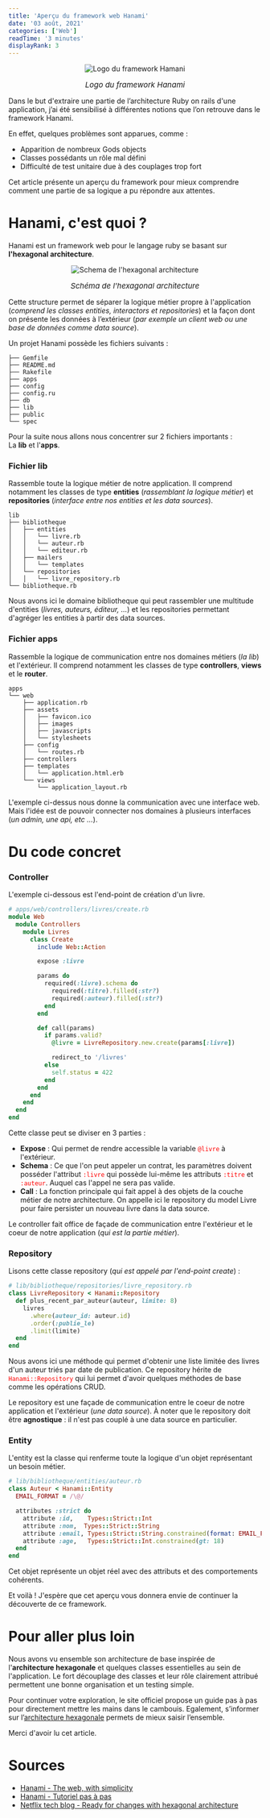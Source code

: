 ```yaml
---
title: 'Aperçu du framework web Hanami'
date: '03 août, 2021'
categories: ['Web']
readTime: '3 minutes'
displayRank: 3
---
```

<p align="center">
  <img src="../images/hanami_introduction_logo.jpg" title="Logo du framework Hanami" alt="Logo du framework Hamani" />
  <figcaption style="text-align: center; font-size: 15px"><em>Logo du framework Hanami</em></figcaption>
</p>
Dans le but d'extraire une partie de l’architecture Ruby on rails d'une application, j’ai été sensibilisé à différentes notions que l’on retrouve dans le framework Hanami.

En effet, quelques problèmes sont apparues, comme :

- Apparition de nombreux Gods objects
- Classes possédants un rôle mal défini
- Difficulté de test unitaire due à des couplages trop fort

Cet article présente un aperçu du framework pour mieux comprendre comment une partie de sa logique a pu répondre aux attentes.

# Hanami, c'est quoi ?
Hanami est un framework web pour le langage ruby se basant sur **l'hexagonal architecture**.
<p align="center">
  <img src="../images/hanami_introduction_hexagonal_architecture.jpg" title="Schema de l'hexagonal architecture" alt="Schema de l'hexagonal architecture" />
  <figcaption style="text-align: center; font-size: 15px"><em>Schéma de l'hexagonal architecture</em></figcaption>
</p>

Cette structure permet de séparer la logique métier propre à l'application (*comprend les classes entities, interactors et repositories*) et la façon dont on présente les données à l’extérieur (*par exemple un client web ou une base de données comme data source*).

Un projet Hanami possède les fichiers suivants :
```
├── Gemfile
├── README.md
├── Rakefile
├── apps
├── config
├── config.ru
├── db
├── lib
├── public
└── spec
```
Pour la suite nous allons nous concentrer sur 2 fichiers importants : <br />La **lib** et l'**apps**.
### Fichier lib
Rassemble toute la logique métier de notre application. Il comprend notamment les classes de type **entities** (*rassemblant la logique métier*) et **repositories** (*interface entre nos entities et les data sources*).
```
lib
├── bibliotheque
│   ├── entities
│   │   └── livre.rb
│   │   └── auteur.rb
│   │   └── editeur.rb
│   ├── mailers
│   │   └── templates
│   └── repositories
│   │   └── livre_repository.rb
└── bibliotheque.rb
```
Nous avons ici le domaine bibliotheque qui peut rassembler une multitude d'entities (*livres, auteurs, éditeur, ...*) et les repositories permettant d'agréger les entities à partir des data sources.
### Fichier apps 
Rassemble la logique de communication entre nos domaines métiers (*la lib*) et l'extérieur. Il comprend notamment les classes de type **controllers**, **views** et le **router**.
```
apps
└── web
    ├── application.rb
    ├── assets
    │   ├── favicon.ico
    │   ├── images
    │   ├── javascripts
    │   └── stylesheets
    ├── config
    │   └── routes.rb
    ├── controllers
    ├── templates
    │   └── application.html.erb
    └── views
        └── application_layout.rb
```
L'exemple ci-dessus nous donne la communication avec une interface web. Mais l'idée est de pouvoir connecter nos domaines à plusieurs interfaces (*un admin, une api, etc ...*).
# Du code concret
### Controller
L'exemple ci-dessous est l'end-point de création d'un livre.
```ruby
# apps/web/controllers/livres/create.rb
module Web
  module Controllers
    module Livres
      class Create
        include Web::Action

        expose :livre

        params do
          required(:livre).schema do
            required(:titre).filled(:str?)
            required(:auteur).filled(:str?)
          end
        end

        def call(params)
          if params.valid?
            @livre = LivreRepository.new.create(params[:livre])

            redirect_to '/livres'
          else
            self.status = 422
          end
        end
      end
    end
  end
end
```
Cette classe peut se diviser en 3 parties : 
- **Expose** : Qui permet de rendre accessible la variable <span style="color: red">`@livre`</span> à l'extérieur.
- **Schema** : Ce que l'on peut appeler un contrat, les paramètres doivent posséder l'attribut <span style="color: red">`:livre`</span> qui possède lui-même les attributs <span style="color: red">`:titre`</span> et <span style="color: red">`:auteur`</span>. Auquel cas l'appel ne sera pas valide.
- **Call** : La fonction principale qui fait appel à des objets de la couche métier de notre architecture. On appelle ici le repository du model Livre pour faire persister un nouveau livre dans la data source.

Le controller fait office de façade de communication entre l'extérieur et le coeur de notre application (*qui est la partie métier*). 
### Repository
Lisons cette classe repository (*qui est appelé par l'end-point create*) :
```ruby
# lib/bibliotheque/repositories/livre_repository.rb
class LivreRepository < Hanami::Repository
  def plus_recent_par_auteur(auteur, limite: 8)
    livres
      .where(auteur_id: auteur.id)
      .order(:publie_le)
      .limit(limite)
  end
end
```
Nous avons ici une méthode qui permet d'obtenir une liste limitée des livres d'un auteur triés par date de publication. Ce repository hérite de <span style="color: red">`Hanami::Repository`</span> qui lui permet d'avoir quelques méthodes de base comme les opérations CRUD.

Le repository est une façade de communication entre le coeur de notre application et l'extérieur (*une data source*). À noter que le repository doit être **agnostique** : il n'est pas couplé à une data source en particulier.
### Entity
L'entity est la classe qui renferme toute la logique d'un objet représentant un besoin métier.
```ruby
# lib/bibliotheque/entities/auteur.rb
class Auteur < Hanami::Entity
  EMAIL_FORMAT = /\@/

  attributes :strict do
    attribute :id,    Types::Strict::Int
    attribute :nom,  Types::Strict::String
    attribute :email, Types::Strict::String.constrained(format: EMAIL_FORMAT)
    attribute :age,   Types::Strict::Int.constrained(gt: 18)
  end
end
```
Cet objet représente un objet réel avec des attributs et des comportements cohérents.

Et voilà ! J'espère que cet aperçu vous donnera envie de continuer la découverte de ce framework.
# Pour aller plus loin
Nous avons vu ensemble son architecture de base inspirée de l'**architecture hexagonale** et quelques classes essentielles au sein de l'application.
Le fort découplage des classes et leur rôle clairement attribué permettent une bonne organisation et un testing simple. 

Pour continuer votre exploration, le site officiel propose un guide pas à pas pour directement mettre les mains dans le cambouis. Egalement, s’informer sur l’[architecture hexagonale](https://blog.octo.com/architecture-hexagonale-trois-principes-et-un-exemple-dimplementation/) permets de mieux saisir l’ensemble.

Merci d'avoir lu cet article.
# Sources
- [Hanami - The web, with simplicity](https://hanamirb.org/)
- [Hanami - Tutoriel pas à pas](https://guides.hanamirb.org/v1.3/introduction/getting-started/)
- [Netflix tech blog - Ready for changes with hexagonal architecture](https://netflixtechblog.com/ready-for-changes-with-hexagonal-architecture-b315ec967749)
